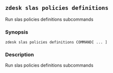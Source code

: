 ## `zdesk slas policies definitions`

Run slas policies definitions subcommands

### Synopsis

    zdesk slas policies definitions COMMAND[ ... ]

### Description

Run slas policies definitions subcommands

